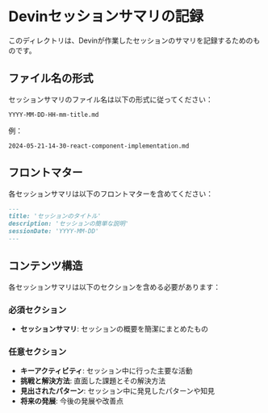 # Devinセッションサマリの記録

このディレクトリは、Devinが作業したセッションのサマリを記録するためのものです。

## ファイル名の形式

セッションサマリのファイル名は以下の形式に従ってください：

```
YYYY-MM-DD-HH-mm-title.md
```

例：
```
2024-05-21-14-30-react-component-implementation.md
```

## フロントマター

各セッションサマリは以下のフロントマターを含めてください：

```md
---
title: 'セッションのタイトル'
description: 'セッションの簡単な説明'
sessionDate: 'YYYY-MM-DD'
---
```

## コンテンツ構造

各セッションサマリは以下のセクションを含める必要があります：

### 必須セクション

- **セッションサマリ**: セッションの概要を簡潔にまとめたもの

### 任意セクション

- **キーアクティビティ**: セッション中に行った主要な活動
- **挑戦と解決方法**: 直面した課題とその解決方法
- **見出されたパターン**: セッション中に発見したパターンや知見
- **将来の発展**: 今後の発展や改善点
